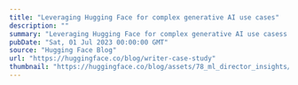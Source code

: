 ```yaml
---
title: "Leveraging Hugging Face for complex generative AI use cases"
description: ""
summary: "Leveraging Hugging Face for complex generative AI use casess Published July 1, 2023 Update on GitHub..."
pubDate: "Sat, 01 Jul 2023 00:00:00 GMT"
source: "Hugging Face Blog"
url: "https://huggingface.co/blog/writer-case-study"
thumbnail: "https://huggingface.co/blog/assets/78_ml_director_insights/writer.png"
---
```


